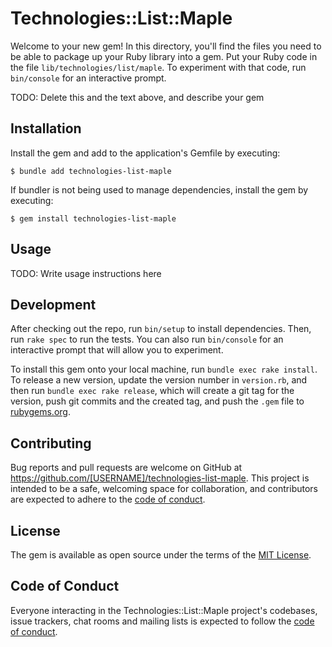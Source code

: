 # Technologies::List::Maple

Welcome to your new gem! In this directory, you'll find the files you need to be able to package up your Ruby library into a gem. Put your Ruby code in the file `lib/technologies/list/maple`. To experiment with that code, run `bin/console` for an interactive prompt.

TODO: Delete this and the text above, and describe your gem

## Installation

Install the gem and add to the application's Gemfile by executing:

    $ bundle add technologies-list-maple

If bundler is not being used to manage dependencies, install the gem by executing:

    $ gem install technologies-list-maple

## Usage

TODO: Write usage instructions here

## Development

After checking out the repo, run `bin/setup` to install dependencies. Then, run `rake spec` to run the tests. You can also run `bin/console` for an interactive prompt that will allow you to experiment.

To install this gem onto your local machine, run `bundle exec rake install`. To release a new version, update the version number in `version.rb`, and then run `bundle exec rake release`, which will create a git tag for the version, push git commits and the created tag, and push the `.gem` file to [rubygems.org](https://rubygems.org).

## Contributing

Bug reports and pull requests are welcome on GitHub at https://github.com/[USERNAME]/technologies-list-maple. This project is intended to be a safe, welcoming space for collaboration, and contributors are expected to adhere to the [code of conduct](https://github.com/[USERNAME]/technologies-list-maple/blob/master/CODE_OF_CONDUCT.md).

## License

The gem is available as open source under the terms of the [MIT License](https://opensource.org/licenses/MIT).

## Code of Conduct

Everyone interacting in the Technologies::List::Maple project's codebases, issue trackers, chat rooms and mailing lists is expected to follow the [code of conduct](https://github.com/[USERNAME]/technologies-list-maple/blob/master/CODE_OF_CONDUCT.md).
